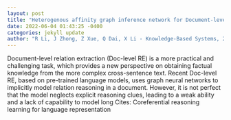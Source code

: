 ```yaml
--- 
layout: post 
title: "Heterogenous affinity graph inference network for Document-level Relation Extraction" 
date: 2022-06-04 01:43:25 -0400 
categories: jekyll update 
author: "R Li, J Zhong, Z Xue, Q Dai, X Li - Knowledge-Based Systems, 2022" 
--- 
```

Document-level relation extraction (Doc-level RE) is a more practical and challenging task, which provides a new perspective on obtaining factual knowledge from the more complex cross-sentence text. Recent Doc-level RE, based on pre-trained language models, uses graph neural networks to implicitly model relation reasoning in a document. However, it is not perfect that the model neglects explicit reasoning clues, leading to a weak ability and a lack of capability to model long Cites: Coreferential reasoning learning for language representation